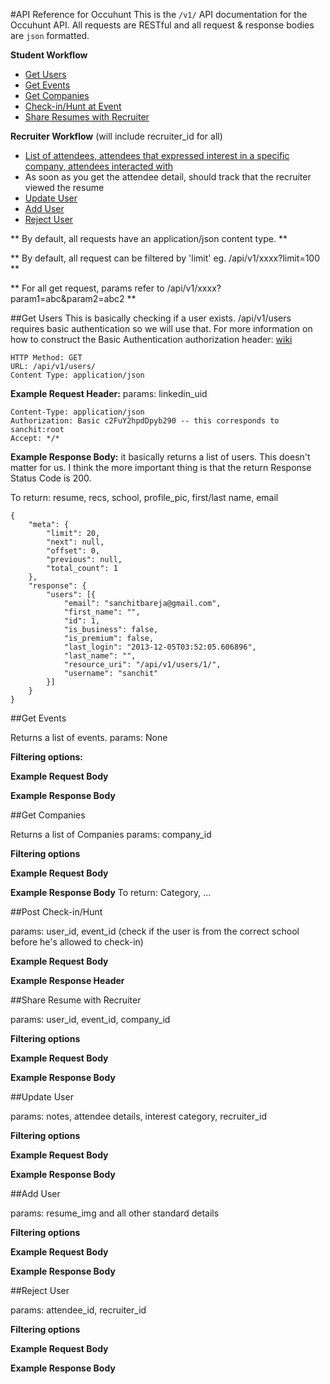 #API Reference for Occuhunt
This is the `/v1/` API documentation for the Occuhunt API. All requests are RESTful and all request & response bodies are `json` formatted.

**Student Workflow**

*	[Get Users](#getusers)
*	[Get Events](#getevents)
*	[Get Companies](#getcompanies)
*	[Check-in/Hunt at Event](#posthunt)
*	[Share Resumes with Recruiter](#postshareresume)

**Recruiter Workflow** (will include recruiter_id for all)

*	[List of attendees, attendees that expressed interest in a specific company, attendees interacted with](#getusers)
*	As soon as you get the attendee detail, should track that the recruiter viewed the resume
*	[Update User](#updateuser)
*	[Add User](#adduser)
*	[Reject User](#rejectuser)

** By default, all requests have an application/json content type. **

** By default, all request can be filtered by 'limit' eg. /api/v1/xxxx?limit=100 **

** For all get request, params refer to /api/v1/xxxx?param1=abc&param2=abc2 **

##<a id="getusers"></a>Get Users
This is basically checking if a user exists. /api/v1/users requires basic authentication so we will use that. For more information on how to construct the Basic Authentication authorization header: [wiki](http://en.wikipedia.org/wiki/Basic_access_authentication)

	HTTP Method: GET
	URL: /api/v1/users/
	Content Type: application/json
	
**Example Request Header:**
params: linkedin_uid

	Content-Type: application/json
	Authorization: Basic c2FuY2hpdDpyb290 -- this corresponds to sanchit:root
	Accept: */*
	
**Example Response Body:** it basically returns a list of users. This doesn't matter for us. I think the more important thing is that the return Response Status Code is 200.

To return: resume, recs, school, profile_pic, first/last name, email

	{
    	"meta": {
        	"limit": 20,
        	"next": null,
        	"offset": 0,
        	"previous": null,
        	"total_count": 1
    	},
    	"response": {
        	"users": [{
            	"email": "sanchitbareja@gmail.com",
            	"first_name": "",
            	"id": 1,
            	"is_business": false,
            	"is_premium": false,
            	"last_login": "2013-12-05T03:52:05.606896",
            	"last_name": "",
            	"resource_uri": "/api/v1/users/1/",
            	"username": "sanchit"
        	}]
    	}
	}

	
##<a id="getevents"></a>Get Events

Returns a list of events.
params: None

**Filtering options:**

**Example Request Body**	

**Example Response Body**


##<a id="getcompanies"></a>Get Companies

Returns a list of Companies
params: company_id

**Filtering options**

**Example Request Body**

**Example Response Body**
To return: Category, ...

	
##<a id="posthunt"></a>Post Check-in/Hunt

params: user_id, event_id (check if the user is from the correct school before he's allowed to check-in)

**Example Request Body**

**Example Response Header**


##<a id="postshareresume"></a>Share Resume with Recruiter

params: user_id, event_id, company_id

**Filtering options**

**Example Request Body**

**Example Response Body**


##<a id="updateuser"></a>Update User

params: notes, attendee details, interest category, recruiter_id

**Filtering options**

**Example Request Body**

**Example Response Body**


##<a id="adduser"></a>Add User

params: resume_img and all other standard details

**Filtering options**

**Example Request Body**

**Example Response Body**


##<a id="rejectuser"></a>Reject User

params: attendee_id, recruiter_id

**Filtering options**

**Example Request Body**

**Example Response Body**


